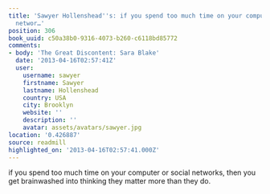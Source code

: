 ```yaml
---
title: 'Sawyer Hollenshead''s: if you spend too much time on your computer or social
  networ…'
position: 306
book_uuid: c50a38b0-9316-4073-b260-c6118bd85772
comments:
- body: 'The Great Discontent: Sara Blake'
  date: '2013-04-16T02:57:41Z'
  user:
    username: sawyer
    firstname: Sawyer
    lastname: Hollenshead
    country: USA
    city: Brooklyn
    website: ''
    description: ''
    avatar: assets/avatars/sawyer.jpg
location: '0.426887'
source: readmill
highlighted_on: '2013-04-16T02:57:41.000Z'
---
```


if you spend too much time on your computer or social networks, then you get brainwashed into thinking they matter more than they do.